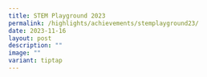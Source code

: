```yaml
---
title: STEM Playground 2023
permalink: /highlights/achievements/stemplayground23/
date: 2023-11-16
layout: post
description: ""
image: ""
variant: tiptap
---
```

